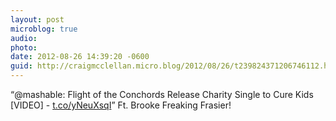 ```yaml
---
layout: post
microblog: true
audio: 
photo: 
date: 2012-08-26 14:39:20 -0600
guid: http://craigmcclellan.micro.blog/2012/08/26/t239824371206746112.html
---
```

“@mashable: Flight of the Conchords Release Charity Single to Cure Kids [VIDEO] - [t.co/yNeuXsqI](http://t.co/yNeuXsqI)”  Ft. Brooke Freaking Frasier!
